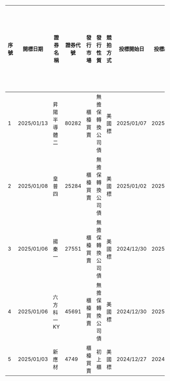 | 序號 | 開標日期       | 證券名稱   | 證券代號  | 發行市場 | 發行性質     | 競拍方式 | 投標開始日      | 投標結束日      | 競拍數量(張) | 最低投標價格(元) | 最低每標單投標數量(張) | 最高投(得)標數量(張) | 保證金成數(%) | 每一投標單投標處理費(元) | 撥券日期(上市、上櫃日期) | 主辦券商 | 得標總金額(元)      | 得標手續費率(%) | 總合格件  | 合格投標數量(張) | 最低得標價格(元) | 最高得標價格(元) | 得標加權平均價格(元) | 承銷價格(元)  | 取消競價拍賣(流標或取消) |
| -- | ---------- | ------ | ----- | ---- | -------- | ---- | ---------- | ---------- | ------- | --------- | ------------ | ------------ | -------- | ------------- | ------------- | ---- | ------------- | --------- | ----- | --------- | --------- | --------- | ----------- | -------- | ------------- |
| 1  | 2025/01/13 | 昇陽半導體二 | 80282 | 櫃檯買賣 | 無擔保轉換公司債 | 美國標  | 2025/01/07 | 2025/01/09 | 17,850  | 103.5     | 1            | 1,785        | 50       | 400           | 2025/01/22    | 永豐金  | 0             | 0.5       | 0     | 0         | 0         | 0         | 0           | 0        |               |
| 2  | 2025/01/08 | 皇普四    | 25284 | 櫃檯買賣 | 無擔保轉換公司債 | 美國標  | 2025/01/02 | 2025/01/06 | 4,250   | 101       | 1            | 425          | 50       | 400           | 2025/01/17    | 台新   | 0             | 0.5       | 0     | 0         | 0         | 0         | 0           | 0        |               |
| 3  | 2025/01/06 | 揚秦一    | 27551 | 櫃檯買賣 | 無擔保轉換公司債 | 美國標  | 2024/12/30 | 2025/01/02 | 1,700   | 101       | 1            | 170          | 50       | 400           | 2025/01/15    | 永豐金  | 152,555,390   | 0.5       | 61    | 1,658     | 101       | 582       | 102.52      | 101.0000 |               |
| 4  | 2025/01/06 | 六方科一KY | 45691 | 櫃檯買賣 | 無擔保轉換公司債 | 美國標  | 2024/12/30 | 2025/01/02 | 4,250   | 100       | 1            | 425          | 50       | 400           | 2025/01/15    | 元大   | 447,313,070   | 0.5       | 219   | 12,965    | 102.87    | 111.87    | 105.25      | 105.2500 |               |
| 5  | 2025/01/03 | 新應材    | 4749  | 櫃檯買賣 | 初上櫃      | 美國標  | 2024/12/27 | 2024/12/31 | 7,406   | 410.26    | 1            | 925          | 50       | 400           | 2025/01/17    | 兆豐   | 4,347,847,990 | 5         | 3,703 | 19,939    | 570       | 661       | 587.07      | 480.0000 |               |
